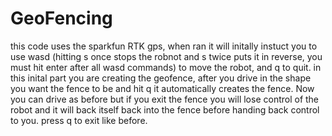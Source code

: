 # GeoFencing
this code uses the sparkfun RTK gps, when ran it will initally instuct you to use wasd (hitting s once stops the robnot and s twice puts it in reverse, you must hit enter after all wasd commands) to move the robot, and q to quit.
in this inital part you are creating the geofence, after you drive in the shape you want the fence to be and hit q it automatically 
creates the fence. Now you can drive as before but if you exit the fence you will lose control of the robot and it will back itself
back into the fence before handing back control to you. press q to exit like before. 
